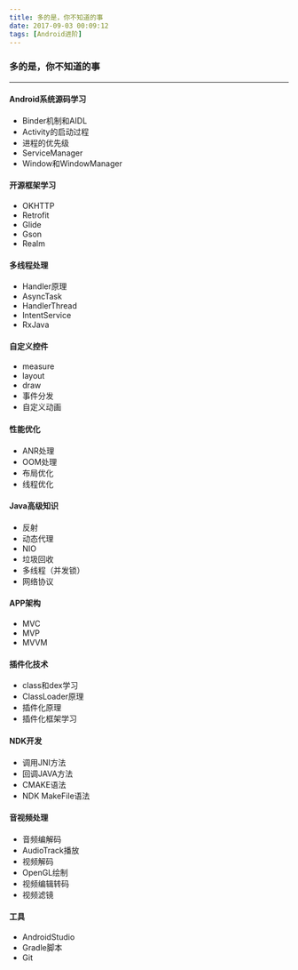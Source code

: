 ```yaml
---
title: 多的是，你不知道的事
date: 2017-09-03 00:09:12
tags: [Android进阶]
---
```


### 多的是，你不知道的事

---


#### Android系统源码学习

* Binder机制和AIDL
* Activity的启动过程
* 进程的优先级
* ServiceManager
* Window和WindowManager


#### 开源框架学习

* OKHTTP
* Retrofit
* Glide
* Gson
* Realm


#### 多线程处理

* Handler原理
* AsyncTask
* HandlerThread
* IntentService
* RxJava

#### 自定义控件

* measure
* layout
* draw
* 事件分发
* 自定义动画

#### 性能优化

* ANR处理
* OOM处理
* 布局优化
* 线程优化

#### Java高级知识

* 反射
* 动态代理
* NIO
* 垃圾回收
* 多线程（并发锁）
* 网络协议

#### APP架构

* MVC
* MVP
* MVVM

#### 插件化技术

* class和dex学习
* ClassLoader原理
* 插件化原理
* 插件化框架学习

#### NDK开发

* 调用JNI方法
* 回调JAVA方法
* CMAKE语法
* NDK MakeFile语法


#### 音视频处理

* 音频编解码
* AudioTrack播放
* 视频解码
* OpenGL绘制
* 视频编辑转码
* 视频滤镜


#### 工具

* AndroidStudio
* Gradle脚本
* Git
